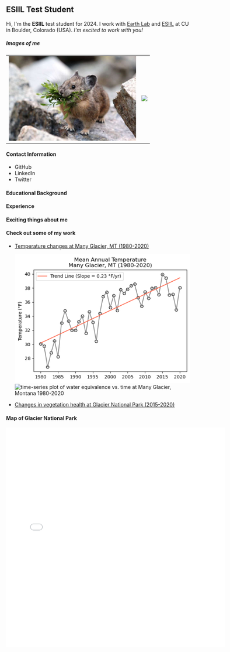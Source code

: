 ## ESIIL Test Student
Hi, I'm the **ESIIL** test student for 2024. I work with [Earth Lab](https://earthlab.colorado.edu/) and [ESIIL](https://esiil.org/) at CU in Boulder, Colorado (USA). *I'm excited to work with you!*

##### Images of me
<table>
    <td> 
        <img src="img/pika.jpeg" width="350"/>
    </td>
    <td>
        <img src="https://www.nps.gov/articles/000/images/Ochotona-princeps-American-Pika-by-Douglass-Owen-2.jpg" width="275"/>
    </td>
</table>

#### Contact Information
* GitHub
* LinkedIn
* Twitter

#### Educational Background

#### Experience

#### Exciting things about me

#### Check out some of my work
* [Temperature changes at Many Glacier, MT (1980-2020)](notebook/many-glacier.html)
  
  ![time-series plot of temperature vs. time at Many Glacier, Montana 1980-2020](img/many-glacier-temp.png)
  ![time-series plot of water equivalence vs. time at Many Glacier, Montana 1980-2020](img/many-glacier-wesd.png)

* [Changes in vegetation health at Glacier National Park (2015-2020)](vegetation.html)


#### Map of Glacier National Park
<embed type="text/html" src="img/glacier-national-park.html" width="600" height="600">
